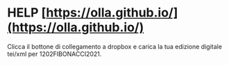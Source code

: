# HELP [https://olla.github.io/](https://olla.github.io/)
Clicca il bottone di collegamento a dropbox e carica la tua edizione digitale tei/xml per 1202FIBONACCI2021.

